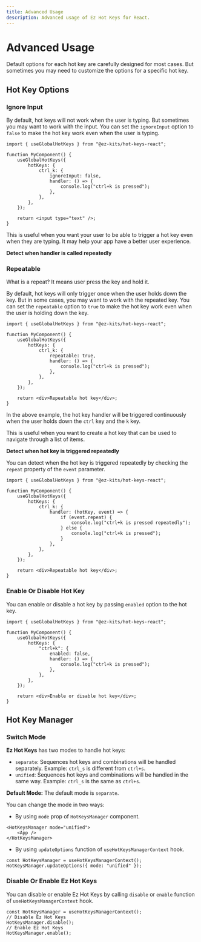 ```yaml
---
title: Advanced Usage
description: Advanced usage of Ez Hot Keys for React.
---
```


# Advanced Usage

Default options for each hot key are carefully designed for most cases. But sometimes you may need to customize the options for a specific hot key.

## Hot Key Options

### Ignore Input

By default, hot keys will not work when the user is typing. But sometimes you may want to work with the input. You can set the `ignoreInput` option to `false` to make the hot key work even when the user is typing.

```tsx
import { useGlobalHotKeys } from "@ez-kits/hot-keys-react";

function MyComponent() {
	useGlobalHotKeys({
		hotKeys: {
			ctrl_k: {
				ignoreInput: false,
				handler: () => {
					console.log("ctrl+k is pressed");
				},
			},
		},
	});

	return <input type="text" />;
}
```

This is useful when you want your user to be able to trigger a hot key even when they are typing. It may help your app have a better user experience.

**Detect when handler is called repeatedly**

### Repeatable

What is a repeat? It means user press the key and hold it.

By default, hot keys will only trigger once when the user holds down the key. But in some cases, you may want to work with the repeated key. You can set the `repeatable` option to `true` to make the hot key work even when the user is holding down the key.

```tsx
import { useGlobalHotKeys } from "@ez-kits/hot-keys-react";

function MyComponent() {
	useGlobalHotKeys({
		hotKeys: {
			ctrl_k: {
				repeatable: true,
				handler: () => {
					console.log("ctrl+k is pressed");
				},
			},
		},
	});

	return <div>Repeatable hot key</div>;
}
```

In the above example, the hot key handler will be triggered continuously when the user holds down the `ctrl` key and the `k` key.

This is useful when you want to create a hot key that can be used to navigate through a list of items.

**Detect when hot key is triggered repeatedly**

You can detect when the hot key is triggered repeatedly by checking the `repeat` property of the `event` parameter.

```tsx
import { useGlobalHotKeys } from "@ez-kits/hot-keys-react";

function MyComponent() {
	useGlobalHotKeys({
		hotKeys: {
			ctrl_k: {
				handler: (hotKey, event) => {
					if (event.repeat) {
						console.log("ctrl+k is pressed repeatedly");
					} else {
						console.log("ctrl+k is pressed");
					}
				},
			},
		},
	});

	return <div>Repeatable hot key</div>;
}
```

### Enable Or Disable Hot Key

You can enable or disable a hot key by passing `enabled` option to the hot key.

```tsx
import { useGlobalHotKeys } from "@ez-kits/hot-keys-react";

function MyComponent() {
	useGlobalHotKeys({
		hotKeys: {
			"ctrl+k": {
				enabled: false,
				handler: () => {
					console.log("ctrl+k is pressed");
				},
			},
		},
	});

	return <div>Enable or disable hot key</div>;
}
```

## Hot Key Manager

### Switch Mode

**Ez Hot Keys** has two modes to handle hot keys:

- `separate`: Sequences hot keys and combinations will be handled separately. Example: `ctrl_s` is different from `ctrl+s`.
- `unified`: Sequences hot keys and combinations will be handled in the same way. Example: `ctrl_s` is the same as `ctrl+s`.

**Default Mode:** The default mode is `separate`.

You can change the mode in two ways:

- By using `mode` prop of `HotKeysManager` component.

```tsx
<HotKeysManager mode="unified">
	<App />
</HotKeysManager>
```

- By using `updateOptions` function of `useHotKeysManagerContext` hook.

```tsx
const HotKeysManager = useHotKeysManagerContext();
HotKeysManager.updateOptions({ mode: "unified" });
```

### Disable Or Enable Ez Hot Keys

You can disable or enable Ez Hot Keys by calling `disable` or `enable` function of `useHotKeysManagerContext` hook.

```tsx
const HotKeysManager = useHotKeysManagerContext();
// Disable Ez Hot Keys
HotKeysManager.disable();
// Enable Ez Hot Keys
HotKeysManager.enable();
```
